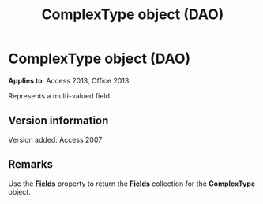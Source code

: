 ﻿---
title: ComplexType object (DAO)
TOCTitle: ComplexType Object
ms:assetid: fc9bdebe-e432-e530-6b1f-8680b9dfe870
ms:mtpsurl: https://msdn.microsoft.com/library/Ff837211(v=office.15)
ms:contentKeyID: 48548894
ms.date: 09/18/2015
mtps_version: v=office.15
---

# ComplexType object (DAO)

**Applies to**: Access 2013, Office 2013

Represents a multi-valued field.

## Version information

Version added: Access 2007

## Remarks

Use the **[Fields](complextype-fields-property-dao.md)** property to return the **[Fields](fields-collection-dao.md)** collection for the **ComplexType** object.

